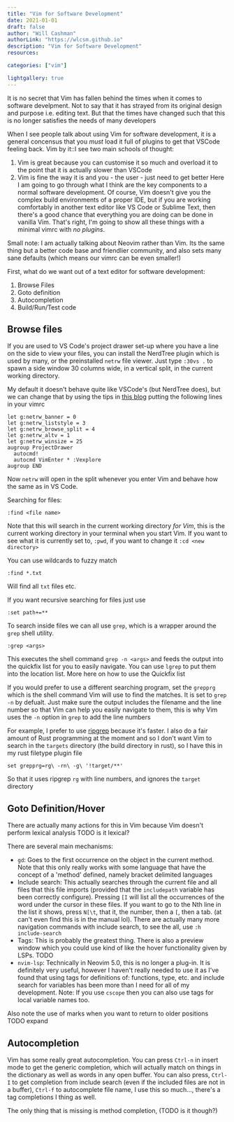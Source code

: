 ```yaml
---
title: "Vim for Software Development"
date: 2021-01-01
draft: false
author: "Will Cashman"
authorLink: "https://wlcsm.github.io"
description: "Vim for Software Development"
resources:

categories: ["vim"]

lightgallery: true
---
```


It is no secret that Vim has fallen behind the times when it comes to software develpment. Not to say that it has strayed from its original design and purpose i.e. editing text. But that the times have changed such that this is no longer satisfies the needs of many developers 

When I see people talk about using Vim for software development, it is a general concensus that you *must* load it full of plugins to get that VSCode feeling back. Vim by it::I see two main schools of thought:
1. Vim is great because you can customise it so much and overload it to the point that it is actually slower than VSCode 
2. Vim is fine the way it is and you - the user - just need to get better
Here I am going to go through what I think are the key components to a normal software development. Of course, Vim doesn't give you the complex build environments of a proper IDE, but if you are working comfortably in another text editor like VS Code or Sublime Text, then there's a good chance that everything you are doing can be done in vanilla Vim. That's right, I'm going to show all these things with a minimal vimrc with *no plugins*. 

Small note: I am actually talking about Neovim rather than Vim. Its the same thing but a better code base and friendlier community, and also sets many sane defaults (which means our vimrc can be even smaller!)

First, what do we want out of a text editor for software development:
		
1. Browse Files
2. Goto definition
3. Autocompletion
4. Build/Run/Test code

## Browse files

If you are used to VS Code's project drawer set-up where you have a line on the side to view your files, you can install the NerdTree plugin which is used by many, or the preinstalled `netrw` file viewer. Just type `:30vs .` to spawn a side window 30 columns wide, in a vertical split, in the current working directory.

My default it doesn't behave quite like VSCode's (but NerdTree does), but we can change that by using the tips in [this blog](https://shapeshed.com/vim-netrw/) putting the following lines in your vimrc
```vim
let g:netrw_banner = 0
let g:netrw_liststyle = 3
let g:netrw_browse_split = 4
let g:netrw_altv = 1
let g:netrw_winsize = 25
augroup ProjectDrawer
  autocmd!
  autocmd VimEnter * :Vexplore
augroup END
```
Now `netrw` will open in the split whenever you enter Vim and behave how the same as in VS Code.

Searching for files:

```
:find <file name>
```

Note that this will search in the current working directory *for Vim*, this is the current working directory in your terminal when you start Vim. If you want to see what it is currently set to, `:pwd`, if you want to change it `:cd <new directory>`

You can use wildcards to fuzzy match
```
:find *.txt
```
Will find all `txt` files etc.

If you want recursive searching for files just use

```
:set path+=**
```

To search inside files we can all use `grep`, which is a wrapper around the `grep` shell utility.

```
:grep <args>
```

This executes the shell command `grep -n <args>` and feeds the output into the quickfix list for you to easily navigate. You can use `lgrep` to put them into the location list. More here on how to use the Quickfix list

If you would prefer to use a different searching program, set the `grepprg` which is the shell command Vim will use to find the matches. It is set to `grep -n` by defualt. Just make sure the output includes the filename and the line number so that Vim can help you easily navigate to them, this is why Vim uses the `-n` option in `grep` to add the line numbers

For example, I prefer to use [ripgrep](TODO) because it's faster. I also do a fair amount of Rust programming at the moment and so I don't want Vim to search in the `targets` directory (the build directory in rust), so I have this in my rust filetype plugin file

```vim
set grepprg=rg\ -rn\ -g\ '!target/**'
```

So that it uses ripgrep `rg` with line numbers, and ignores the `target` directory


## Goto Definition/Hover

There are actually many actions for this in Vim because Vim doesn't perform lexical analysis TODO is it lexical?

There are several main mechanisms:

* `gd`: Goes to the first occurrence on the object in the current method. Note that this only really works with some language that have the concept of a 'method' defined, namely bracket delimited languages
* Include search: This actually searches through the current file and all files that this file imports (provided that the `includepath` variable has been correctly configure). Pressing `[I` will list all the occurrences of the word under the cursor in these files. If you want to go to the Nth line in the list it shows, press `N[\t`, that it, the number, then a `[`, then a tab. (at can't even find this is in the manual lol). There are actually many more navigation commands with include search, to see the all, use `:h include-search`
* Tags: This is probably the greatest thing. There is also a preview window which you could use kind of like the hover functionality given by LSPs. TODO
* `nvim-lsp`: Technically in Neovim 5.0, this is no longer a plug-in. It is definitely very useful, however I haven't really needed to use it as I've found that using tags for definitions of: functions, type, etc. and include search for variables has been more than I need for all of my development. Note: If you use `cscope` then you can also use tags for local variable names too.


Also note the use of marks when you want to return to older positions TODO expand

## Autocompletion

Vim has some really great autocompletion. You can press `Ctrl-n` in insert mode to get the generic completion, which will actually match on things in the dictionary as well as words in any open buffer. You can also press, `Ctrl-I` to get completion from include search (even if the included files are not in a buffer), `Ctrl-f` to autocomplete file name, I use this so much..., there's a tag completions I thing as well.

The only thing that is missing is method completion, (TODO is it though?)

